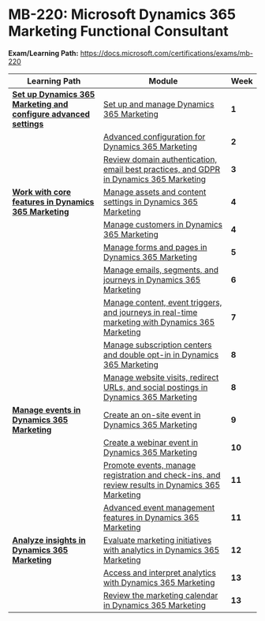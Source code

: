 # MB-220: Microsoft Dynamics 365 Marketing Functional Consultant


**Exam/Learning Path:** https://docs.microsoft.com/certifications/exams/mb-220

| **Learning Path** | **Module** | **Week** |
|-|-|-|
|**[Set up Dynamics 365 Marketing and configure advanced settings](https://docs.microsoft.com/learn/paths/get-started-with-marketing/)**| [Set up and manage Dynamics 365 Marketing](https://docs.microsoft.com/learn/modules/get-started-set-up-and-manage/) | **1** 
| | [Advanced configuration for Dynamics 365 Marketing](https://docs.microsoft.com/learn/modules/get-started-advanced-configuration/) | **2** 
| | [Review domain authentication, email best practices, and GDPR in Dynamics 365 Marketing](https://docs.microsoft.com/learn/modules/review-authentication-dynamics-365-marketing/) | **3** 
|**[Work with core features in Dynamics 365 Marketing](https://docs.microsoft.com/learn/paths/work-core-features-marketing/)**| [Manage assets and content settings in Dynamics 365 Marketing](https://docs.microsoft.com/learn/modules/manage-assets-content-settings/) | **4** 
| | [Manage customers in Dynamics 365 Marketing](https://docs.microsoft.com/learn/modules/manage-customers/) | **4** 
| | [Manage forms and pages in Dynamics 365 Marketing](https://docs.microsoft.com/learn/modules/manage-forms-pages-subscriptions/) | **5** 
| | [Manage emails, segments, and journeys in Dynamics 365 Marketing](https://docs.microsoft.com/learn/modules/manage-emails-journey/) | **6** 
| | [Manage content, event triggers, and journeys in real-time marketing with Dynamics 365 Marketing](https://docs.microsoft.com/learn/modules/manage-content-event-triggers-journeys/) | **7** 
| | [Manage subscription centers and double opt-in in Dynamics 365 Marketing](https://docs.microsoft.com/learn/modules/manage-subscription-centers-double-opt/) | **8** 
| | [Manage website visits, redirect URLs, and social postings in Dynamics 365 Marketing](https://docs.microsoft.com/learn/modules/manage-websites-redirects-social/) | **8** 
|**[Manage events in Dynamics 365 Marketing](https://docs.microsoft.com/learn/paths/manage-events-dynamics-365-marketing/)**| [Create an on-site event in Dynamics 365 Marketing](https://docs.microsoft.com/learn/modules/create-event-marketing/) | **9** 
| | [Create a webinar event in Dynamics 365 Marketing](https://docs.microsoft.com/learn/modules/create-webinar-event-dynamics-365-marketing/) | **10** 
| | [Promote events, manage registration and check-ins, and review results in Dynamics 365 Marketing](https://docs.microsoft.com/learn/modules/promote-events-dynamics-365-marketing/) | **11** 
| | [Advanced event management features in Dynamics 365 Marketing](https://docs.microsoft.com/learn/modules/advanced-event-management-marketing/) | **11** 
|**[Analyze insights in Dynamics 365 Marketing](https://docs.microsoft.com/learn/paths/analyze-marketing-insights/)**| [Evaluate marketing initiatives with analytics in Dynamics 365 Marketing](https://docs.microsoft.com/learn/modules/analyze-insights-marketing/) | **12** 
| | [Access and interpret analytics with Dynamics 365 Marketing](https://docs.microsoft.com/learn/modules/access-interpret-analytics-marketing/) | **13** 
| | [Review the marketing calendar in Dynamics 365 Marketing](https://docs.microsoft.com/learn/modules/marketing-calendar/) | **13**
